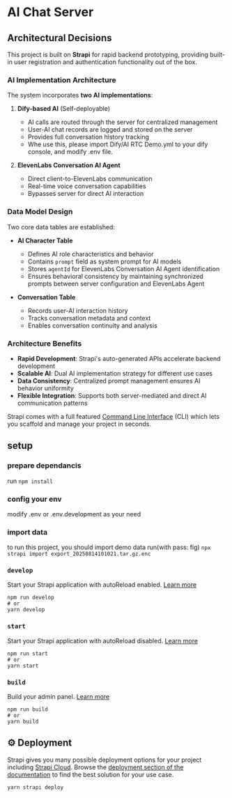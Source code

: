 # AI Chat Server

## Architectural Decisions

This project is built on **Strapi** for rapid backend prototyping, providing built-in user registration and authentication functionality out of the box.

### AI Implementation Architecture

The system incorporates **two AI implementations**:

1. **Dify-based AI** (Self-deployable)
   - AI calls are routed through the server for centralized management
   - User-AI chat records are logged and stored on the server
   - Provides full conversation history tracking
   - Whe use this, please import Dify/AI RTC Demo.yml to your dify console, and modify .env file.

2. **ElevenLabs Conversation AI Agent**
   - Direct client-to-ElevenLabs communication
   - Real-time voice conversation capabilities
   - Bypasses server for direct AI interaction

### Data Model Design

Two core data tables are established:

- **AI Character Table**
  - Defines AI role characteristics and behavior
  - Contains `prompt` field as system prompt for AI models
  - Stores `agentId` for ElevenLabs Conversation AI Agent identification
  - Ensures behavioral consistency by maintaining synchronized prompts between server configuration and ElevenLabs Agent

- **Conversation Table**
  - Records user-AI interaction history
  - Tracks conversation metadata and context
  - Enables conversation continuity and analysis

### Architecture Benefits

- **Rapid Development**: Strapi's auto-generated APIs accelerate backend development
- **Scalable AI**: Dual AI implementation strategy for different use cases
- **Data Consistency**: Centralized prompt management ensures AI behavior uniformity
- **Flexible Integration**: Supports both server-mediated and direct AI communication patterns

Strapi comes with a full featured [Command Line Interface](https://docs.strapi.io/dev-docs/cli) (CLI) which lets you scaffold and manage your project in seconds.

## setup

### prepare dependancis
run `npm install`

### config your env
modify .env or .env.development as your need

### import data
to run this project, you should import demo data
run(with pass: fig)
`npx strapi import export_20250814101021.tar.gz.enc`


### `develop`

Start your Strapi application with autoReload enabled. [Learn more](https://docs.strapi.io/dev-docs/cli#strapi-develop)

```
npm run develop
# or
yarn develop
```

### `start`

Start your Strapi application with autoReload disabled. [Learn more](https://docs.strapi.io/dev-docs/cli#strapi-start)

```
npm run start
# or
yarn start
```

### `build`

Build your admin panel. [Learn more](https://docs.strapi.io/dev-docs/cli#strapi-build)

```
npm run build
# or
yarn build
```

## ⚙️ Deployment

Strapi gives you many possible deployment options for your project including [Strapi Cloud](https://cloud.strapi.io). Browse the [deployment section of the documentation](https://docs.strapi.io/dev-docs/deployment) to find the best solution for your use case.

```
yarn strapi deploy
```

